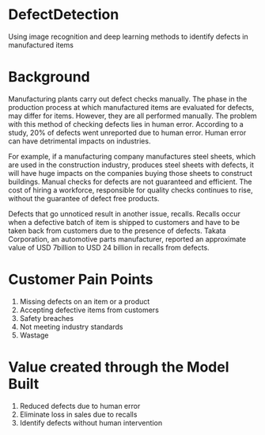 # DefectDetection
Using image recognition and deep learning methods to identify defects in manufactured items
# Background
Manufacturing plants carry out defect checks manually. The phase in the production process at which manufactured items are evaluated for defects, may differ for items. However, they are all performed manually. The problem with this method of checking defects lies in human error. According to a study, 20% of defects went unreported due to human error. Human error can have detrimental impacts on industries. 

For example, if a manufacturing company manufactures steel sheets, which are used in the construction industry, produces steel sheets with defects, it will have huge impacts on the companies buying those sheets to construct buildings. Manual checks for defects are not guaranteed and efficient. The cost of hiring a workforce, responsible for quality checks continues to rise, without the guarantee of defect free products.

Defects that go unnoticed result in another issue, recalls. Recalls occur when a defective batch of item is shipped to customers and have to be taken back from customers due to the presence of defects. Takata Corporation, an automotive parts manufacturer, reported an approximate value of USD 7billion to USD 24 billion in recalls from defects.
# Customer Pain Points
1. Missing defects on an item or a product 
2. Accepting defective items from customers
3. Safety breaches
4. Not meeting industry standards
5. Wastage
# Value created through the Model Built
1. Reduced defects due to human error
2. Eliminate loss in sales due to recalls
3. Identify defects without human intervention


